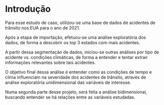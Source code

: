 # Introdução

Para esse estudo de caso, utilizou-se uma base de dados de acidentes de trânsito nos EUA para o ano de 2021.

Após a etapa de importação, efetuou-se uma análise exploratória dos dados, de forma a descobrir os top 3 estados com mais acidentes.

A partir dessa segmentação de dados, iniciou-se outras análises por tipo de acidente vs. condições climáticas, de forma a entender e tentar extrair informações relevantes sobre tais acidentes.

O objetivo final dessa análise é entender como as condições de tempo e clima influenciam na severidade dos acidentes de trânsito, através de análise exploratória unidimensional das variáveis de interesse.

Numa segunda parte desse projeto, será feita a análise bidimensional, buscando entender se há relações entre as variáveis estudadas.